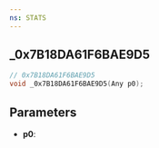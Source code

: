 ```yaml
---
ns: STATS
---
```

## _0x7B18DA61F6BAE9D5

```c
// 0x7B18DA61F6BAE9D5
void _0x7B18DA61F6BAE9D5(Any p0);
```


## Parameters
* **p0**: 


